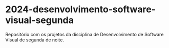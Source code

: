 # 2024-desenvolvimento-software-visual-segunda
Repositório com os projetos da disciplina de Desenvolvimento de Software Visual de segunda de noite.
